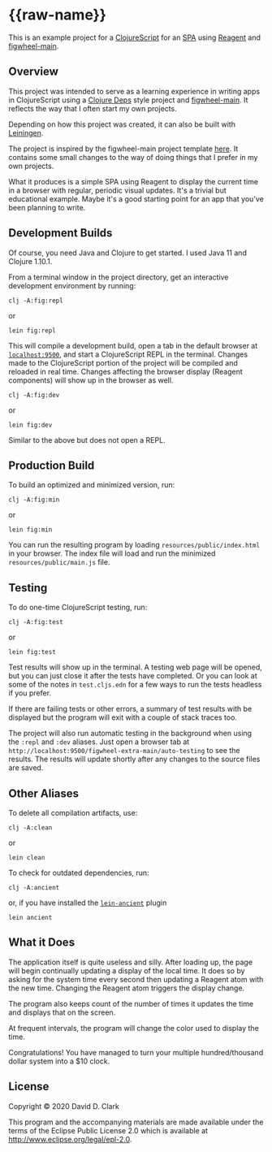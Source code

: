 # {{raw-name}}

This is an example project for a [ClojureScript](https://www.clojurescript.org) for an [SPA](https://en.wikipedia.org/wiki/Single-page_application) using [Reagent](https://reagent-project.github.io) and [figwheel-main](https://figwheel.org).

## Overview

This project was intended to serve as a learning experience in writing apps in ClojureScript using a [Clojure Deps](https://clojure.org/guides/deps_and_cli) style project and [figwheel-main](https://figwheel.org). It reflects the way that I often start my own projects.

Depending on how this project was created, it can also be built with [Leiningen]().

The project is inspired by the figwheel-main project template [here](https://github.com/bhauman/figwheel-main-template). It contains some small changes to the way of doing things that I prefer in my own projects.

What it produces is a simple SPA using Reagent to display the current time in a browser with regular, periodic visual updates. It's a trivial but educational example. Maybe it's a good starting point for an app that you've been planning to write.

## Development Builds

Of course, you need Java and Clojure to get started. I used Java 11 and Clojure 1.10.1.

From a terminal window in the project directory, get an interactive development environment by running:

    clj -A:fig:repl

or

    lein fig:repl

This will compile a development build, open a tab in the default browser at [`localhost:9500`](http://localhost:9500), and start a ClojureScript REPL in the terminal. Changes made to the ClojureScript portion of the project will be compiled and reloaded in real time. Changes affecting the browser display (Reagent components) will show up in the browser as well.

    clj -A:fig:dev

or

    lein fig:dev

Similar to the above but does not open a REPL.

## Production Build

To build an optimized and minimized version, run:

    clj -A:fig:min

or

    lein fig:min

You can run the resulting program by loading `resources/public/index.html` in your browser. The index file will load and run the minimized `resources/public/main.js` file.


## Testing

To do one-time ClojureScript testing, run:

    clj -A:fig:test

or

    lein fig:test

Test results will show up in the terminal. A testing web page will be opened, but you can just close it after the tests have completed. Or you can look at some of the notes in `test.cljs.edn` for a few ways to run the tests headless if you prefer.

If there are failing tests or other errors, a summary of test results with be displayed but the program will exit with a couple of stack traces too.

The project will also run automatic testing in the background when using the `:repl` and `:dev` aliases. Just open a browser tab at `http://localhost:9500/figwheel-extra-main/auto-testing` to see the results. The results will update shortly after any changes to the source files are saved.

## Other Aliases

To delete all compilation artifacts, use:

    clj -A:clean

or

    lein clean

To check for outdated dependencies, run:

    clj -A:ancient

or, if you have installed the [`lein-ancient`](https://github.com/xsc/lein-ancient) plugin

    lein ancient

## What it Does

The application itself is quite useless and silly. After loading up, the page will begin continually updating a display of the local time. It does so by asking for the system time every second then updating a Reagent atom with the new time. Changing the Reagent atom triggers the display change.

The program also keeps count of the number of times it updates the time and displays that on the screen.

At frequent intervals, the program will change the color used to display the time.

Congratulations! You have managed to turn your multiple hundred/thousand dollar system into a $10 clock.

## License

Copyright © 2020 David D. Clark

This program and the accompanying materials are made available under the
terms of the Eclipse Public License 2.0 which is available at
http://www.eclipse.org/legal/epl-2.0.
